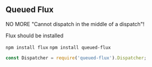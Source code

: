 ## Queued Flux
NO MORE "Cannot dispatch in the middle of a dispatch"!

Flux should be installed

`npm install flux`
`npm install queued-flux`

```js
const Dispatcher = require('queued-flux').Dispatcher;

```
